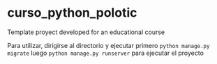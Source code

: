 # curso_python_polotic
Template proyect developed for an educational course

Para utilizar, dirigirse al directorio y ejecutar primero 
```python manage.py migrate```
luego
```python manage.py runserver```
para ejecutar el proyecto

